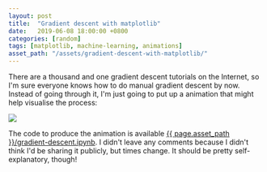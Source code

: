 ```yaml
---
layout: post
title:  "Gradient descent with matplotlib"
date:   2019-06-08 18:00:00 +0800
categories: [random]
tags: [matplotlib, machine-learning, animations]
asset_path: "/assets/gradient-descent-with-matplotlib/"
---
```


There are a thousand and one gradient descent tutorials on the Internet, so I'm sure everyone knows how to do manual gradient descent by now. Instead of going through it, I'm just going to put up a animation that might help visualise the process:

<img src="{{ page.asset_path }}/gd-anim.gif">

The code to produce the animation is available [{{ page.asset_path }}/gradient-descent.ipynb](here). I didn't leave any comments because I didn't think I'd be sharing it publicly, but times change. It should be pretty self-explanatory, though!